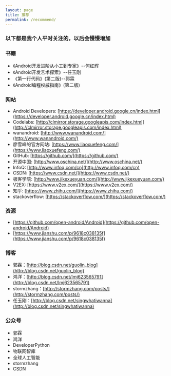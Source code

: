 ```yaml
---
layout: page
title: 推荐
permalink: /recommend/
---
```

### 以下都是我个人平时关注的，以后会慢慢增加

### 书籍
- 《Android开发进阶从小工到专家》--何红辉
- 《Android开发艺术探索》--任玉刚
- 《第一行代码》(第二版)--郭霖
- 《Android编程权威指南》(第二版)

### 网站
- Android Developers:
[https://developer.android.google.cn/index.html](https://developer.android.google.cn/index.html)
- Codelabs:
[http://clmirror.storage.googleapis.com/index.html](http://clmirror.storage.googleapis.com/index.html)
- wanandroid:
[http://www.wanandroid.com/](http://www.wanandroid.com/)
- 廖雪峰的官方网站:
[https://www.liaoxuefeng.com/](https://www.liaoxuefeng.com/)
- GitHub:
[https://github.com/](https://github.com/)
- 开源中国:
[http://www.oschina.net/](http://www.oschina.net/)
- InfoQ:
[http://www.infoq.com/cn](http://www.infoq.com/cn)
- CSDN:
[https://www.csdn.net/](https://www.csdn.net/)
- 极客学院:
[http://www.jikexueyuan.com/](http://www.jikexueyuan.com/)
- V2EX:
[https://www.v2ex.com/](https://www.v2ex.com/)
- 知乎:
[https://www.zhihu.com/](https://www.zhihu.com/)
- stackoverflow:
[https://stackoverflow.com/](https://stackoverflow.com/)

### 资源
- [https://github.com/open-android/Android](https://github.com/open-android/Android)
- [https://www.jianshu.com/p/9618c038135f](https://www.jianshu.com/p/9618c038135f)

### 博客
- 郭霖：[http://blog.csdn.net/guolin_blog](http://blog.csdn.net/guolin_blog)
- 鸿洋：[http://blog.csdn.net/lmj623565791](http://blog.csdn.net/lmj623565791)
- stormzhang：[http://stormzhang.com/posts/](http://stormzhang.com/posts/)
- 任玉刚：[http://blog.csdn.net/singwhatiwanna](http://blog.csdn.net/singwhatiwanna)

### 公众号
- 郭霖
- 鸿洋
- DeveloperPython
- 物联网智库
- 全球人工智能
- stormzhang
- CSDN
